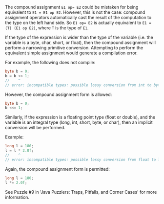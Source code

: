 The compound assignment `E1 op= E2` could be mistaken for being equivalent to
`E1 = E1 op E2`. However, this is not the case: compound assignment operators
automatically cast the result of the computation to the type on the left hand
side. So `E1 op= E2` is actually equivalent to `E1 = (T) (E1 op E2)`, where `T`
is the type of `E1`.

If the type of the expression is wider than the type of the
variable (i.e. the variable is a byte, char, short, or float), then the
compound assignment will perform a narrowing primitive conversion. Attempting
to perform the equivalent simple assignment would generate a compilation error.

For example, the following does not compile:

```java
byte b = 0;
b = b << 1;
//    ^
// error: incompatible types: possible lossy conversion from int to byte
```

However, the compound assignment form is allowed:

```java
byte b = 0;
b <<= 1;
```

Similarly, if the expression is a floating point type (float or double),
and the variable is an integral type (long, int, short, byte, or char), then
an implicit conversion will be performed.

Example:

```java
long l = 180;
l = l * 2.0f;
//    ^
// error: incompatible types: possible lossy conversion from float to long
```

Again, the compound assignment form is permitted:

```java
long l = 180;
l *= 2.0f;
```

See Puzzle #9 in 'Java Puzzlers: Traps, Pitfalls, and Corner Cases' for more
information.
